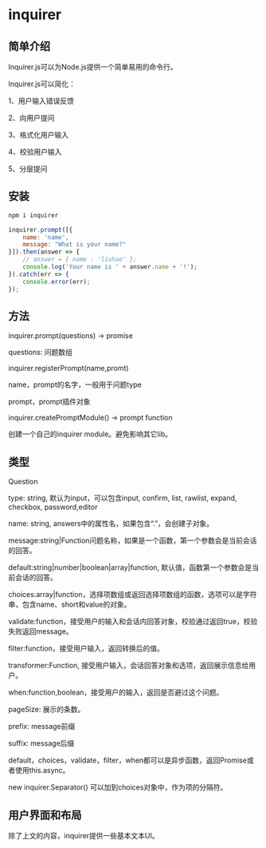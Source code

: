 # inquirer

## 简单介绍

Inquirer.js可以为Node.js提供一个简单易用的命令行。

Inquirer.js可以简化：

1、用户输入错误反馈

2、向用户提问

3、格式化用户输入

4、校验用户输入

5、分层提问

## 安装

```bash
npm i inquirer
```

```js
inquirer.prompt([{
    name: 'name',
    message: "What is your name?"
}]).then(answer => {
    // answer = { name : 'liuhao' };
    console.log('Your name is ' + answer.name + '!');
}).catch(err => {
    console.error(err);
});
```

## 方法

inquirer.prompt(questions) -> promise

questions: 问题数组

inquirer.registerPrompt(name,promt)

name，prompt的名字，一般用于问题type

prompt，prompt插件对象

inquirer.createPromptModule() -> prompt function

创建一个自己的inquirer module。避免影响其它lib。

## 类型

Question

type: string, 默认为input，可以包含input, confirm, list, rawlist, expand, checkbox, password,editor

name: string, answers中的属性名，如果包含“.”，会创建子对象。

message:string|Function问题名称，如果是一个函数，第一个参数会是当前会话的回答。

default:string|number|boolean|array|function, 默认值，函数第一个参数会是当前会话的回答。

choices:array|function，选择项数组或返回选择项数组的函数，选项可以是字符串，包含name、short和value的对象。

validate:function，接受用户的输入和会话内回答对象，校验通过返回true，校验失败返回message。

filter:function，接受用户输入，返回转换后的值。

transformer:Function, 接受用户输入，会话回答对象和选项，返回展示信息给用户。

when:function,boolean，接受用户的输入，返回是否避过这个问题。

pageSize: 展示的条数。

prefix: message前缀

suffix: message后缀

default，choices，validate，filter，when都可以是异步函数，返回Promise或者使用this.async。

new inquirer.Separator() 可以加到choices对象中，作为项的分隔符。

## 用户界面和布局

除了上文的内容，inquirer提供一些基本文本UI。



